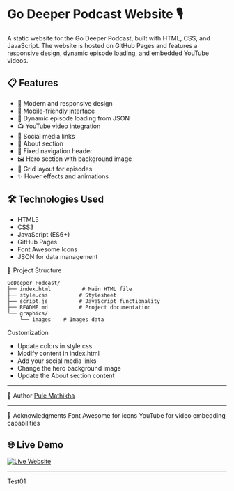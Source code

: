 # Go Deeper Podcast Website 🎙️

A static website for the Go Deeper Podcast, built with HTML, CSS, and JavaScript. The website is hosted on GitHub Pages and features a responsive design, dynamic episode loading, and embedded YouTube videos.

## 📋 Features

- 🎨 Modern and responsive design
- 📱 Mobile-friendly interface
- 🎵 Dynamic episode loading from JSON
- 📺 YouTube video integration
- 🔗 Social media links
- 📄 About section
- 🎯 Fixed navigation header
- 🖼️ Hero section with background image
- 📱 Grid layout for episodes
- ✨ Hover effects and animations

## 🛠️ Technologies Used

- HTML5
- CSS3
- JavaScript (ES6+)
- GitHub Pages
- Font Awesome Icons
- JSON for data management

📁 Project Structure
```
GoDeeper_Podcast/
├── index.html          # Main HTML file
├── style.css          # Stylesheet
├── script.js          # JavaScript functionality
├── README.md          # Project documentation
└── graphics/
    └── images    # Images data
```
Customization
* Update colors in style.css
* Modify content in index.html
* Add your social media links
* Change the hero background image
* Update the About section content

---

👥 Author
[Pule Mathikha](https://theekingza.github.io/Portfolio)

---

🙏 Acknowledgments
Font Awesome for icons
YouTube for video embedding capabilities

## 🌐 Live Demo

[![Live Website](https://img.shields.io/badge/Visit-Website-blue?style=for-the-badge)](https://theekingza.github.io/GoDeeper_Podcast/)


---

Test01



